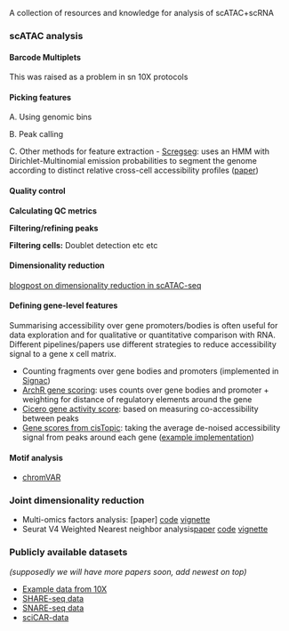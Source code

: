 A collection of resources and knowledge for analysis of scATAC+scRNA

### scATAC analysis

#### Barcode Multiplets
This was raised as a problem in sn 10X protocols

#### Picking features
A. Using genomic bins

B. Peak calling

C. Other methods for feature extraction
    - [Scregseg](https://github.com/BIMSBbioinfo/scregseg): uses an HMM with Dirichlet-Multinomial emission probabilities to segment the genome according to distinct relative cross-cell accessibility profiles ([paper](https://www.biorxiv.org/content/10.1101/2020.06.26.173377v1))

#### Quality control
**Calculating QC metrics**

**Filtering/refining peaks**

**Filtering cells:** Doublet detection etc etc

#### Dimensionality reduction
[blogpost on dimensionality reduction in scATAC-seq](http://andrewjohnhill.com/blog/2019/05/06/dimensionality-reduction-for-scatac-data/)

#### Defining gene-level features
Summarising accessibility over gene promoters/bodies is often useful for data exploration and for qualitative or quantitative comparison with RNA. Different pipelines/papers use different strategies to reduce accessibility signal to a gene x cell matrix. 

- Counting fragments over gene bodies and promoters (implemented in [Signac](https://satijalab.org/signac/reference/GeneActivity.html))
- [ArchR gene scoring](https://www.archrproject.com/bookdown/calculating-gene-scores-in-archr.html): uses counts over gene bodies and promoter + weighting for distance of regulatory elements around the gene
- [Cicero gene activity score](https://cole-trapnell-lab.github.io/cicero-release/docs_m3/##cicero-gene-activity-scores): based on measuring co-accessibility between peaks
- [Gene scores from cisTopic](https://www.embopress.org/doi/full/10.15252/msb.20209438): taking the average de-noised accessibility signal from peaks around each gene ([example implementation](https://github.com/emdann/scATAC_prep/blob/master/N2_add_cistopic.ipynb))

#### Motif analysis 
- [chromVAR](https://github.com/GreenleafLab/chromVAR)

### Joint dimensionality reduction

- Multi-omics factors analysis: [paper] [code](https://github.com/bioFAM/MOFA2) [vignette](https://raw.githack.com/bioFAM/MOFA2_tutorials/master/R_tutorials/10x_scRNA_scATAC.html)
- Seurat V4 Weighted Nearest neighbor analysis[paper](https://www.biorxiv.org/content/10.1101/2020.10.12.335331v1) [code](https://github.com/satijalab/seurat) [vignette](https://satijalab.org/seurat/v4.0/weighted_nearest_neighbor_analysis.html)

### Publicly available datasets

_(supposedly we will have more papers soon, add newest on top)_

- [Example data from 10X](https://support.10xgenomics.com/single-cell-multiome-atac-gex/datasets)
- [SHARE-seq data](https://www.cell.com/cell/fulltext/S0092-8674(20)31253-8?rss=yes)
- [SNARE-seq data](https://www.nature.com/articles/s41587-019-0290-0)
- [sciCAR-data](https://science.sciencemag.org/content/361/6409/1380)












